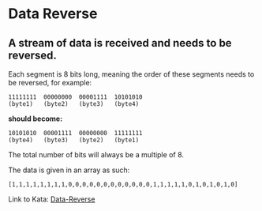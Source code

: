 # Data Reverse

## A stream of data is received and needs to be reversed.

Each segment is 8 bits long, meaning the order of these segments needs to be reversed, for example:

    11111111  00000000  00001111  10101010
    (byte1)   (byte2)   (byte3)   (byte4)

**should become:**

    10101010  00001111  00000000  11111111
    (byte4)   (byte3)   (byte2)   (byte1)

The total number of bits will always be a multiple of 8.

The data is given in an array as such:

    [1,1,1,1,1,1,1,1,0,0,0,0,0,0,0,0,0,0,0,0,1,1,1,1,1,0,1,0,1,0,1,0]

Link to Kata: [Data-Reverse](https://www.codewars.com/kata/data-reverse)